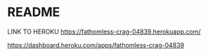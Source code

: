 # README

LINK TO HEROKU
https://fathomless-crag-04839.herokuapp.com/

https://dashboard.heroku.com/apps/fathomless-crag-04839
